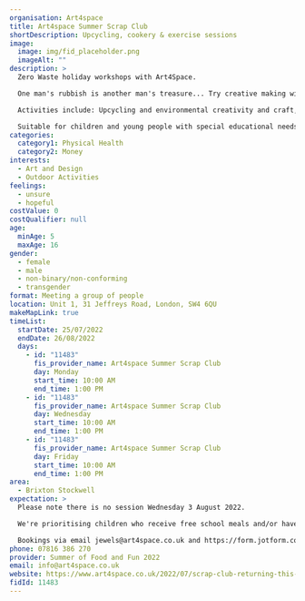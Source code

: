 ```yaml
---
organisation: Art4space
title: Art4space Summer Scrap Club
shortDescription: Upcycling, cookery & exercise sessions
image:
  image: img/fid_placeholder.png
  imageAlt: ""
description: >
  Zero Waste holiday workshops with Art4Space. 

  One man's rubbish is another man's treasure... Try creative making with recycled bits and bobs in our calm studio or garden space. We offer a relaxed and friendly group - with snacks, lunch and helping the planet!

  Activities include: Upcycling and environmental creativity and craft, mindfulness and wellbeing, nutrition and food, activity and exercise, . 

  Suitable for children and young people with special educational needs and disabilities.
categories:
  category1: Physical Health
  category2: Money
interests:
  - Art and Design
  - Outdoor Activities
feelings:
  - unsure
  - hopeful
costValue: 0
costQualifier: null
age:
  minAge: 5
  maxAge: 16
gender:
  - female
  - male
  - non-binary/non-conforming
  - transgender
format: Meeting a group of people
location: Unit 1, 31 Jeffreys Road, London, SW4 6QU
makeMapLink: true
timeList:
  startDate: 25/07/2022
  endDate: 26/08/2022
  days:
    - id: "11483"
      fis_provider_name: Art4space Summer Scrap Club
      day: Monday
      start_time: 10:00 AM
      end_time: 1:00 PM
    - id: "11483"
      fis_provider_name: Art4space Summer Scrap Club
      day: Wednesday
      start_time: 10:00 AM
      end_time: 1:00 PM
    - id: "11483"
      fis_provider_name: Art4space Summer Scrap Club
      day: Friday
      start_time: 10:00 AM
      end_time: 1:00 PM
area:
  - Brixton Stockwell
expectation: >
  Please note there is no session Wednesday 3 August 2022.

  We're prioritising children who receive free school meals and/or have special education needs and disabilities. 

  Bookings via email jewels@art4space.co.uk and https://form.jotform.com/221704024763348
phone: 07816 386 270
provider: Summer of Food and Fun 2022
email: info@art4space.co.uk
website: https://www.art4space.co.uk/2022/07/scrap-club-returning-this-summer/
fidId: 11483
---
```

